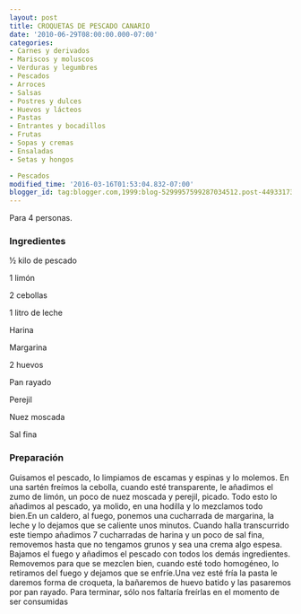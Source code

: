 ```yaml
---
layout: post
title: CROQUETAS DE PESCADO CANARIO
date: '2010-06-29T08:00:00.000-07:00'
categories:
- Carnes y derivados
- Mariscos y moluscos
- Verduras y legumbres
- Pescados
- Arroces
- Salsas
- Postres y dulces
- Huevos y lácteos
- Pastas
- Entrantes y bocadillos
- Frutas
- Sopas y cremas
- Ensaladas
- Setas y hongos

- Pescados
modified_time: '2016-03-16T01:53:04.832-07:00'
blogger_id: tag:blogger.com,1999:blog-5299957599287034512.post-4493317335800387608
---
```


Para 4 personas.

<h3>Ingredientes</h3>

&frac12; kilo de pescado

1 limón

2 cebollas

1 litro de leche

Harina

Margarina

2 huevos

Pan rayado

Perejil

Nuez moscada

Sal fina

<h3>Preparación</h3>

Guisamos el pescado, lo limpiamos de escamas y espinas y lo molemos. En una sartén freímos la cebolla, cuando esté transparente, le añadimos el zumo de limón, un poco de nuez moscada y perejil, picado. Todo esto lo añadimos al pescado, ya molido, en una hodilla y lo mezclamos todo bien.En un caldero, al fuego, ponemos una cucharrada de margarina, la leche y lo dejamos que se caliente unos minutos. Cuando halla transcurrido este tiempo añadimos 7 cucharradas de harina y un poco de sal fina, removemos hasta que no tengamos grunos y sea una crema algo espesa. Bajamos el fuego y añadimos el pescado con todos los demás ingredientes. Removemos para que se mezclen bien, cuando esté todo homogéneo, lo retiramos del fuego y dejamos que se enfríe.Una vez esté fría la pasta le daremos forma de croqueta, la bañaremos de huevo batido y las pasaremos por pan rayado. Para terminar, sólo nos faltaría freírlas en el momento de ser consumidas

